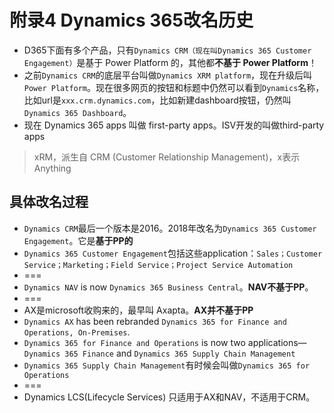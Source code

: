 # 附录4 Dynamics 365改名历史
+ D365下面有多个产品，只有`Dynamics CRM（现在叫Dynamics 365 Customer Engagement）`是基于 Power Platform 的，其他都**不基于 Power Platform**！
+ 之前`Dynamics CRM`的底层平台叫做`Dynamics XRM platform`，现在升级后叫`Power Platform`。现在很多网页的按钮和标题中仍然可以看到`Dynamics`名称，比如url是`xxx.crm.dynamics.com`，比如新建dashboard按钮，仍然叫`Dynamics 365 Dashboard`。
+ 现在 Dynamics 365 apps 叫做 first-party apps。ISV开发的叫做third-party apps
> xRM，派生自 CRM (Customer Relationship Management)，x表示Anything

## 具体改名过程
+ `Dynamics CRM`最后一个版本是2016。2018年改名为`Dynamics 365 Customer Engagement`。它是**基于PP的**
+ `Dynamics 365 Customer Engagement`包括这些application：`Sales；Customer Service；Marketing；Field Service；Project Service Automation`
+ ===
+ `Dynamics NAV` is now `Dynamics 365 Business Central`。**NAV不基于PP**。
+ ===
+ AX是microsoft收购来的，最早叫 Axapta。**AX并不基于PP**
+ `Dynamics AX` has been rebranded `Dynamics 365 for Finance and Operations, On-Premises`.
+ `Dynamics 365 for Finance and Operations` is now two applications—`Dynamics 365 Finance` and `Dynamics 365 Supply Chain Management `
+ `Dynamics 365 Supply Chain Management`有时候会叫做`Dynamics 365 for Operations`
+ ===
+ Dynamics LCS(Lifecycle Services) 只适用于AX和NAV，不适用于CRM。